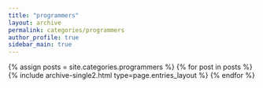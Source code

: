 ```yaml
---
title: "programmers"
layout: archive
permalink: categories/programmers
author_profile: true
sidebar_main: true
---
```



{% assign posts = site.categories.programmers %}
{% for post in posts %} 
    {% include archive-single2.html type=page.entries_layout %} 
{% endfor %}